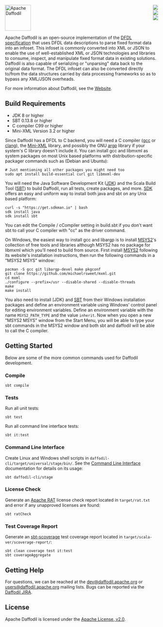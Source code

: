 <!--
  Licensed to the Apache Software Foundation (ASF) under one or more
  contributor license agreements.  See the NOTICE file distributed with
  this work for additional information regarding copyright ownership.
  The ASF licenses this file to You under the Apache License, Version 2.0
  (the "License"); you may not use this file except in compliance with
  the License.  You may obtain a copy of the License at

      http://www.apache.org/licenses/LICENSE-2.0

  Unless required by applicable law or agreed to in writing, software
  distributed under the License is distributed on an "AS IS" BASIS,
  WITHOUT WARRANTIES OR CONDITIONS OF ANY KIND, either express or implied.
  See the License for the specific language governing permissions and
  limitations under the License.
-->

<!-- markdownlint-disable first-line-heading -->
<!-- markdownlint-disable line-length -->
<!-- markdownlint-disable no-inline-html -->
[<img src="https://daffodil.apache.org/assets/themes/apache/img/apache-daffodil-logo.svg" height="85" align="left" alt="Apache Daffodil"/>][Website]
[<img src="https://img.shields.io/github/workflow/status/apache/daffodil/Daffodil%20CI/master.svg" align="right"/>][GitHub Actions]
<br clear="right" />
[<img src="https://img.shields.io/codecov/c/github/apache/daffodil/master.svg" align="right"/>][CodeCov]
<br clear="right" />
[<img src="https://img.shields.io/maven-central/v/org.apache.daffodil/daffodil-core_2.12.svg?color=brightgreen&label=version" align="right"/>][Releases]
<br clear="both" />

Apache Daffodil is an open-source implementation of the [DFDL
specification] that uses DFDL data descriptions to parse fixed format
data into an infoset.  This infoset is commonly converted into XML or
JSON to enable the use of well-established XML or JSON technologies
and libraries to consume, inspect, and manipulate fixed format data in
existing solutions.  Daffodil is also capable of serializing or
"unparsing" data back to the original data format.  The DFDL infoset
can also be converted directly to/from the data structures carried by
data processing frameworks so as to bypass any XML/JSON overheads.

For more information about Daffodil, see the [Website].

## Build Requirements

* JDK 8 or higher
* SBT 0.13.8 or higher
* C compiler C99 or higher
* Mini-XML Version 3.2 or higher

Since Daffodil has a DFDL to C backend, you will need a C compiler
([gcc] or [clang]), the [Mini-XML] library, and possibly the GNU
[argp] library if your system's C library doesn't include it.  You can
install gcc and libmxml as system packages on most Unix based
platforms with distribution-specific packager commands such as (Debian
and Ubuntu):

    # Just mentioning all other packages you might need too
    sudo apt install build-essential curl git libmxml-dev

You will need the Java Software Development Kit ([JDK]) and the Scala
Build Tool ([SBT]) to build Daffodil, run all tests, create packages,
and more.  [SDK] offers an easy and uniform way to install both java
and sbt on any Unix based platform:

    curl -s "https://get.sdkman.io" | bash
    sdk install java
    sdk install sbt

You can edit the Compile / cCompiler setting in build.sbt if you don't
want sbt to call your C compiler with "cc" as the driver command.

On Windows, the easiest way to install gcc and libargp is to install
[MSYS2]'s collection of free tools and libraries although MSYS2 has no
package for libmxml which you'll need to build from source.  First
install [MSYS2] following its website's installation instructions,
then run the following commands in a "MSYS2 MSYS" window:

    pacman -S gcc git libargp-devel make pkgconf
    git clone https://github.com/michaelrsweet/mxml.git
    cd mxml
    ./configure --prefix=/usr --disable-shared --disable-threads
    make
    make install

You also need to install [JDK} and [SBT] from their Windows
installation packages and define an environment variable using
Windows' control panel for editing environment variables.  Define an
environment variable with the name `MSYS2_PATH_TYPE` and the value
`inherit`.  Now when you open a new "MSYS2 MSYS" window from the Start
Menu, you will be able to type your sbt commands in the MSYS2 window
and both sbt and daffodil will be able to call the C compiler.

## Getting Started

Below are some of the more common commands used for Daffodil development.

### Compile

    sbt compile

### Tests

Run all unit tests:

    sbt test

Run all command line interface tests:

    sbt it:test

### Command Line Interface

Create Linux and Windows shell scripts in
`daffodil-cli/target/universal/stage/bin/`.  See the [Command Line
Interface] documentation for details on its usage:

    sbt daffodil-cli/stage

### License Check

Generate an [Apache RAT] license check report located in
``target/rat.txt`` and error if any unapproved licenses are found:

    sbt ratCheck

### Test Coverage Report

Generate an [sbt-scoverage] test coverage report located in
``target/scala-ver/scoverage-report/``:

    sbt clean coverage test it:test
    sbt coverageAggregate

## Getting Help

For questions, we can be reached at the dev@daffodil.apache.org or
users@daffodil.apache.org mailing lists.  Bugs can be reported via the
[Daffodil JIRA].

## License

Apache Daffodil is licensed under the [Apache License, v2.0].

[Apache License, v2.0]: https://www.apache.org/licenses/LICENSE-2.0
[Apache RAT]: https://creadur.apache.org/rat/
[CodeCov]: https://app.codecov.io/gh/apache/daffodil
[Command Line Interface]: https://daffodil.apache.org/cli/
[DFDL specification]: https://daffodil.apache.org/docs/dfdl/
[Daffodil JIRA]: https://issues.apache.org/jira/projects/DAFFODIL/
[Github Actions]: https://github.com/apache/daffodil/actions?query=branch%3Amaster+
[JDK]: https://adoptopenjdk.net/
[Mini-XML]: https://www.msweet.org/mxml/
[MSYS2]: https://www.msys2.org/
[Releases]: http://daffodil.apache.org/releases/
[SBT]: https://www.scala-sbt.org/
[SDK]: https://sdkman.io/
[Website]: https://daffodil.apache.org/
[argp]: https://packages.msys2.org/package/libargp-devel
[clang]: https://clang.llvm.org/get_started.html
[gcc]: https://linuxize.com/post/how-to-install-gcc-on-ubuntu-20-04/
[sbt-scoverage]: https://github.com/scoverage/sbt-scoverage/
